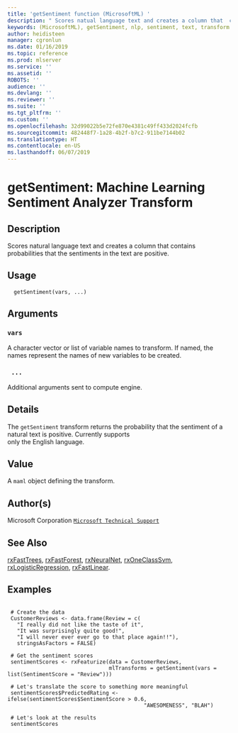 ```yaml
---
title: 'getSentiment function (MicrosoftML) '
description: " Scores natual language text and creates a column that  contains probabilities that the sentiments in the text are positive. "
keywords: (MicrosoftML), getSentiment, nlp, sentiment, text, transform
author: heidisteen
manager: cgronlun
ms.date: 01/16/2019
ms.topic: reference
ms.prod: mlserver
ms.service: ''
ms.assetid: ''
ROBOTS: ''
audience: ''
ms.devlang: ''
ms.reviewer: ''
ms.suite: ''
ms.tgt_pltfrm: ''
ms.custom: ''
ms.openlocfilehash: 32d99022b5e72fe870e4381c49ff433d2024fcfb
ms.sourcegitcommit: 482448f7-1a28-4b2f-b7c2-911be7144b02
ms.translationtype: HT
ms.contentlocale: en-US
ms.lasthandoff: 06/07/2019
---
```

 # <a name="getsentiment-machine-learning-sentiment-analyzer-transform"></a>getSentiment: Machine Learning Sentiment Analyzer Transform 
 ## <a name="description"></a>Description

Scores natural language text and creates a column that contains probabilities that the sentiments in the text are positive.


 ## <a name="usage"></a>Usage

```   
  getSentiment(vars, ...)

```

 ## <a name="arguments"></a>Arguments



 ### `vars`
 A character vector or list of variable names to transform. If named, the names represent the names of new variables to be created. 



 ### ` ...`
 Additional arguments sent to compute engine. 



 ## <a name="details"></a>Details

The `getSentiment` transform returns the probability that the sentiment of a natural text is positive. Currently supports  
only the English language.


 ## <a name="value"></a>Value

A `maml` object defining the transform.

 ## <a name="authors"></a>Author(s)

Microsoft Corporation [`Microsoft Technical Support`](https://go.microsoft.com/fwlink/?LinkID=698556&clcid=0x409)



 ## <a name="see-also"></a>See Also

[rxFastTrees](rxFastTrees.md), [rxFastForest](rxFastForest.md), [rxNeuralNet](rxNeuralNet.md), [rxOneClassSvm](rxOneClassSvm.md), [rxLogisticRegression](rxLogisticRegression.md), [rxFastLinear](rxFastLinear.md).

 ## <a name="examples"></a>Examples

 ```

  # Create the data
  CustomerReviews <- data.frame(Review = c(
    "I really did not like the taste of it",
    "It was surprisingly quite good!",
    "I will never ever ever go to that place again!!"),
    stringsAsFactors = FALSE)

  # Get the sentiment scores
  sentimentScores <- rxFeaturize(data = CustomerReviews, 
                                 mlTransforms = getSentiment(vars = list(SentimentScore = "Review")))

  # Let's translate the score to something more meaningful
  sentimentScores$PredictedRating <- ifelse(sentimentScores$SentimentScore > 0.6, 
                                            "AWESOMENESS", "BLAH")

  # Let's look at the results
  sentimentScores
```







